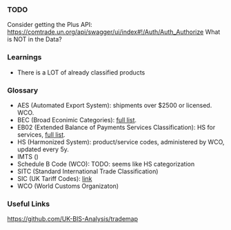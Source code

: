 
### TODO
Consider getting the Plus API: <https://comtrade.un.org/api/swagger/ui/index#!/Auth/Auth_Authorize>
What is NOT in the Data?

### Learnings
* There is a LOT of already classified products

### Glossary
* AES (Automated Export System): shipments over $2500 or licensed. WCO.
* BEC (Broad Econimic Categories): [full list](https://comtrade.un.org/Data/cache/classificationBEC.json).
* EB02 (Extended Balance of Payments Services Classification): HS for services, [full list](https://comtrade.un.org/Data/cache/classificationEB02.json).
* HS (Harmonized System): product/service codes, administered by WCO, updated every 5y.
* IMTS ()
* Schedule B Code (WCO): TODO: seems like HS categorization
* SITC (Standard International Trade Classification)
* SIC (UK Tariff Codes): [link](https://data.gov.uk/dataset/8c68d3d1-e506-4f50-835d-949c974aa4ad/uk-tariff-codes)
* WCO (World Customs Organizaton)

### Useful Links

https://github.com/UK-BIS-Analysis/trademap